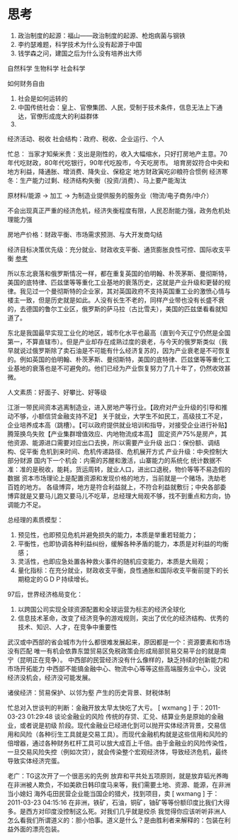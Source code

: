# 思考

1. 政治制度的起源：福山——政治制度的起源、枪炮病菌与钢铁
2. 李约瑟难题，科学技术为什么没有起源于中国
3. 钱学森之问，建国之后为什么没有培养出大师

自然科学
生物科学
社会科学

如何财务自由

1. 社会是如何运转的
2. 中国传统社会：皇上、官僚集团、人民，受制于技术条件，信息无法上下通达，官僚形成庞大的利益群体
3.  

经济活动、税收
社会结构：政府、税收、企业运行、个人

忙总：
当家才知柴米贵：支出是刚性的，收入大幅缩水，只好打房地产主意。70年代吃财政，80年代吃银行，90年代吃股市，今天吃房市。
培育房奴符合中央和地方利益，降通胀、增消费、降失业、保稳定
地方财政寅吃卯粮符合惯例
经济寒冬：生产能力过剩、经济结构失衡（投资/消费）、马上要产能淘汰

原材料/能源 -> 加工 -> 为制造业提供服务的服务业（物流/电子商务/中介）

不会出现真正严重的经济危机，经济失衡程度有限，人民忍耐能力强，政务危机处理能力强

房地产价格：财政平衡、市场需求预测、与大开发商勾结

经济目标决策优先级：充分就业、财政收支平衡、通货膨胀良性可控、国际收支平衡
[参考](https://www.ccthere.com/article/2583230)

所以东北衰落和俄罗斯情况一样，都在重复英国的伯明翰、朴茨茅斯、曼彻斯特，美国的底特律、匹兹堡等等重化工业基地的衰落历史，这就是产业升级和更替的规律。我见过一个曼彻斯特的企业家，其对英国政府不支持英国重工业的激愤心情与楼主一致，但是历史就是如此。人没有长生不老的，同样产业带也没有长盛不衰的，去德国的鲁尔工业区，俄罗斯的萨马拉（古比雪夫），美国的匹兹堡看看就知道了。

东北是我国最早实现工业化的地区，城市化水平也最高（直到今天辽宁仍然是全国第一，不算直辖市）。但是产业却存在成熟过度的衰老，与今天的俄罗斯类似（我早就说过俄罗斯除了卖石油是不可能有什么经济复苏的，因为产业衰老是不可恢复的。例如英国的伯明翰、朴茨茅斯、曼彻斯特，美国的底特律、匹兹堡等等重化工业基地的衰落也是不可避免的。他们已经为产业恢复努力了几十年了，仍然收效甚微。

人文素质：好面子、好攀比、好等级

江浙一带民间资本逃离制造业，进入房地产等行业。【政府对产业升级的引导和推动不够，小额信贷金融支持不足】
关于就业，大学生不如民工，高级技工不足，企业培养成本高（跳槽）。【可以政府提供就业培训和指导，对接受企业进行补贴】
腾笼换鸟失败【产业集群增值效应、内地物流成本高】
固定资产75%是房产，其他资源、能源进口需要对应出口去换，所以需要产业升级
出口：保份额、调结构、促平衡
危机到来时间、危机传递路径、危机展开方式
产业升级：中央控制大部分财源
国内下一个机会：内需的苏醒和激活，山寨能力的系统化
统计数据不准：准的是税收，能耗，货运周转，就业人口，进出口退税，物价等等不易造假的数据
资本市场理论上是配置资源和发现价格的地方，当前就是一个赌场，洗劫老百姓的地方。
各级博弈，地方是符合利益就上，不符合利益就敷衍；中央各部委博弈就是又要马儿跑又要马儿不吃草，总经理大局观不够，找不到重点和方向，协调能力不足。

总经理的素质模型：

1. 预见性，也即预见危机并避免损失的能力，本质是举重若轻能力；
2. 平衡性，也即协调各种利益纠纷，缓解各种矛盾的能力，本质是对利益的均衡感；
3. 灵活性，也即应急处置各种救火事件的随机应变能力，本质是大局观；
4. 量化指标：在充分就业，财政收支平衡，良性通胀和国际收支平衡前提下的长期稳定的ＧＤＰ持续增长。

97后，世界经济格局变化：
1. 以跨国公司实现全球资源配置和全球运营为标志的经济全球化
2. 信息技术革命，改变了经济竞争的游戏规则，突出了优化的经济结构、优秀的技术、知识、人才，在竞争中重要性

武汉或中西部的省会城市为什么都很难发展起来，原因都是一个：资源要素和市场没有匹配
唯一有机会依靠东盟贸易区免税政策会形成局部贸易交易平台的就是南宁（昆明正在竞争）。
中西部的民营经济没有什么像样的，缺乏持续的创新能力和市场开拓能力
中西部不能搞金融中心、物流中心等等这些高端服务业中心，没说经济没机会，经济没可能发展。

诸侯经济：贸易保护、以邻为壑
产生的历史背景、财税体制

忙总对入世谈判的判断：金融开放太早太快吃了大亏。
[ wxmang ] 于：2011-03-23 01:29:48 谈论金融业的风险
传统的存贷、汇兑、结算业务是原始的金融业，或者说是初级  阶段。现代金融业已经进化到可以抛开实体经济背景，交易信用和风险（各种衍生工具就是交易工具）。而现代金融机构就是这些信用和风险的倍增器，通过各种财务杠杆工具可以放大成百上千倍。由于金融业的风险传染性，一旦交易风险失控（例如次贷），就会传染整个宏观经济体，导致经济危机，最终导致实体经济完蛋。

老广：TG这次开了一个很恶劣的先例
放弃和平共处五项原则，就是放弃韬光养晦
在非洲被人欺负，不如美欧日韩印度马来等，我们需要土地、资源、能源，在非洲当小媳妇
海外屯田民营企业能当国企的猎犬，找到项目，卖
[ wxmang ] 于：2011-03-23 04:15:16
在非洲，铁矿，石油，铜矿，铀矿等等份额印度比我们大得多。是西方对印度没控制这么死。对我们几乎就是绞杀
我觉得你应该听听非洲人怎么看我们所谓道义的：胆小怕事。道义是什么？是由胜利者来解释的：包装在利益外面的漂亮包装。


